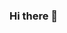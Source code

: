### Hi there 👋

<!--
**Niocns/Niocns** is a ✨ _special_ ✨ repository because its `README.md` (this file) appears on your GitHub profile.

Here are some ideas to get you started:

- 🔭 I’m currently working on ...
- 🌱 I’m currently learning ...
- 👯 I’m looking to collaborate on ...
- 🤔 I’m looking for help with ...
- 💬 Ask me about ...
- 📫 How to reach me: ...
- 😄 Pronouns: ...
- ⚡ Fun fact: ...
--📱(Amuie): ...
--😆 Ynop to Ionescu  ...
اللغة : node_js

node_js :

- " 0.10 "

env :

  عالمي :

  - CHANNEL = ثابت

  - المستعرضون = DartiumWithWebPlatform

  - LOGS_DIR = / tmp / angular-build / logs

قبل_ التثبيت :

- عرض التصدير =: 99.0

- ./scripts/travis/install.sh

- بداية sh -e /etc/init.d/xvfb

- إذا [[-e SKIP_TRAVIS_TESTS]] ؛ ثم {cat SKIP_TRAVIS_TESTS ؛ خروج 0 ؛ } fi

قبل_النص :

- mkdir -p $ LOGS_DIR

البرنامج النصي :

- ./scripts/travis/build.sh

after_script :

- ./scripts/travis/print-logs.sh
